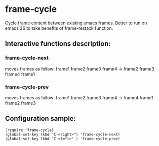 # frame-cycle
Cycle frame content between existing emacs frames.
Better to run on emacs 26 to take benefits of frame-restack function.

## Interactive functions description:
### frame-cycle-next

   moves frames as follow: frame1 frame2 frame3 frame4 -> frame2 frame3 frame4 frame1

### frame-cycle-prev

   moves frames as follow: frame1 frame2 frame3 frame4 -> frame4 frame1 frame2 frame3

## Configuration sample:

```elisp
(require 'frame-cycle)
(global-set-key (kbd "C-<right>") 'frame-cycle-next)
(global-set-key (kbd "C-<left>" ) 'frame-cycle-prev)   
 ```
